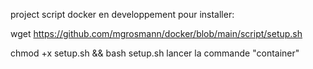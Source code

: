 project script docker en developpement
pour installer:

wget https://github.com/mgrosmann/docker/blob/main/script/setup.sh

chmod +x setup.sh && bash setup.sh
lancer la commande "container"

